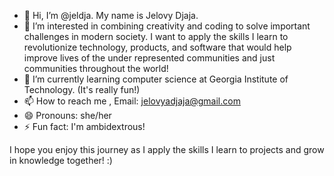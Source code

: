 - 👋 Hi, I’m @jeldja. My name is Jelovy Djaja.
- 👀 I’m interested in combining creativity and coding to solve important challenges in modern society.
I want to apply the skills I learn to revolutionize technology, products, and software that would help improve
lives of the under represented communities and just communities throughout the world! 
- 🌱 I’m currently learning computer science at Georgia Institute of Technology. (It's really fun!)
- 📫 How to reach me , Email: jelovyadjaja@gmail.com
- 😄 Pronouns: she/her
- ⚡ Fun fact: I'm ambidextrous! 

I hope you enjoy this journey as I apply the skills I learn to projects and grow in knowledge together! :)
<!---
jeldja/jeldja is a ✨ special ✨ repository because its `README.md` (this file) appears on your GitHub profile.
You can click the Preview link to take a look at your changes.
--->
